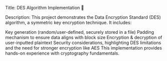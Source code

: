 Title: DES Algorithm Implementation 🔐

Description:
This project demonstrates the Data Encryption Standard (DES) algorithm, a symmetric key encryption technique. It includes:

Key generation (random/user-defined, securely stored in a file)
Padding mechanism to ensure data aligns with block size
Encryption & decryption of user-inputted plaintext
Security considerations, highlighting DES limitations and the need for stronger encryption like AES
This implementation provides hands-on experience with cryptography fundamentals.
